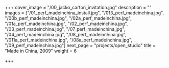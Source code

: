 +++
cover_image = "/00_jacko_carton_invitation.jpg"
description = ""
images = ["/01_perf_madeinchina_install.jpg", "/013_perf_madeinchina.jpg", "/00b_perf_madeinchina.jpg", "/02a_perf_madeinchina.jpg", "/01a_perf_madeinchina.jpg", "/02_perf_madeinchina.jpg", "/03_perf_madeinchina.jpg", "/07_perf_madeinchina.jpg", "/04_perf_madeinchina.jpg", "/08_perf_madeinchina.jpg", "/011a_perf_madeinchina.jpg", "/08a_perf_madeinchina.jpg", "/09_perf_madeinchina.jpg"]
next_page = "projects/open_studio"
title = "Made in China, 2009"
weight = 6

+++
